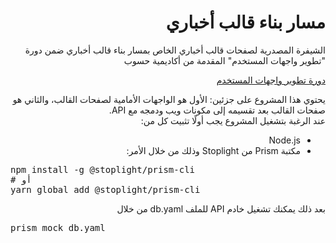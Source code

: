 <h1 dir="rtl"> مسار بناء قالب أخباري </h1>
<p dir="rtl">الشيفرة المصدرية لصفحات قالب أخباري الخاص بمسار بناء قالب أخباري ضمن دورة "تطوير واجهات المستخدم" المقدمة من أكاديمية حسوب</p>

<div dir="rtl">
<a href="https://academy.hsoub.com/learn/front-end-web-development/">دورة تطوير واجهات المستخدم</a>

<br>
<p>
يحتوي هذا المشروع على جزئين:
الأول هو الواجهات الأمامية لصفحات القالب، والثاني هو صفحات القالب بعد تقسيمه إلى مكونات ويب ودمجه مع API.
<br>
عند الرغبة بتشغيل المشروع يجب أولًا تثبيت كل من:
 <br>
<div dir="rtl">
<ul>
<li>Node.js</li>
<li> مكتبة Prism من Stoplight وذلك من خلال الأمر:</li>
</ul>
</div>

<pre dir="ltr">
npm install -g @stoplight/prism-cli
# أو
yarn global add @stoplight/prism-cli
</pre>
بعد ذلك يمكنك تشغيل خادم API للملف db.yaml من خلال<br>

<pre dir="ltr">
prism mock db.yaml
</pre>

</div>
